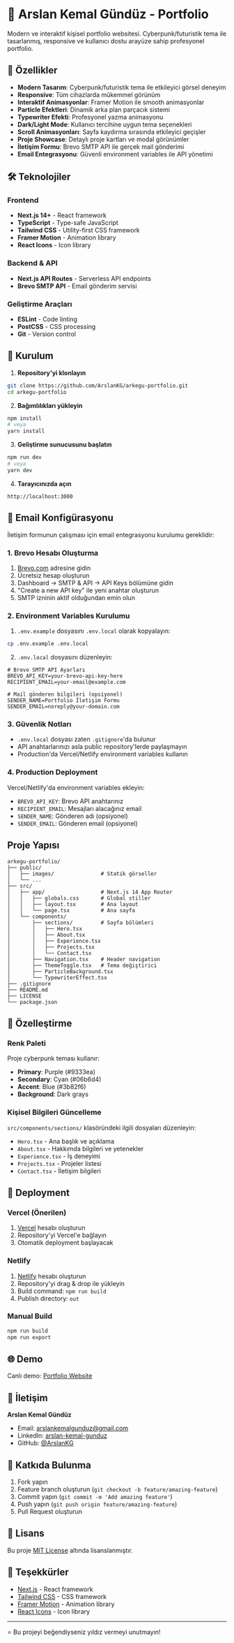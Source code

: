 # 🚀 Arslan Kemal Gündüz - Portfolio

Modern ve interaktif kişisel portfolio websitesi. Cyberpunk/futuristik tema ile tasarlanmış, responsive ve kullanıcı dostu arayüze sahip profesyonel portfolio.

## 🌟 Özellikler

- **Modern Tasarım**: Cyberpunk/futuristik tema ile etkileyici görsel deneyim
- **Responsive**: Tüm cihazlarda mükemmel görünüm
- **Interaktif Animasyonlar**: Framer Motion ile smooth animasyonlar
- **Particle Efektleri**: Dinamik arka plan parçacık sistemi
- **Typewriter Efekti**: Profesyonel yazma animasyonu
- **Dark/Light Mode**: Kullanıcı tercihine uygun tema seçenekleri
- **Scroll Animasyonları**: Sayfa kaydırma sırasında etkileyici geçişler
- **Proje Showcase**: Detaylı proje kartları ve modal görünümler
- **İletişim Formu**: Brevo SMTP API ile gerçek mail gönderimi
- **Email Entegrasyonu**: Güvenli environment variables ile API yönetimi

## 🛠️ Teknolojiler

### Frontend
- **Next.js 14+** - React framework
- **TypeScript** - Type-safe JavaScript
- **Tailwind CSS** - Utility-first CSS framework
- **Framer Motion** - Animation library
- **React Icons** - Icon library

### Backend & API
- **Next.js API Routes** - Serverless API endpoints
- **Brevo SMTP API** - Email gönderim servisi

### Geliştirme Araçları
- **ESLint** - Code linting
- **PostCSS** - CSS processing
- **Git** - Version control

## 🚀 Kurulum

1. **Repository'yi klonlayın**
```bash
git clone https://github.com/ArslanKG/arkegu-portfolio.git
cd arkegu-portfolio
```

2. **Bağımlılıkları yükleyin**
```bash
npm install
# veya
yarn install
```

3. **Geliştirme sunucusunu başlatın**
```bash
npm run dev
# veya
yarn dev
```

4. **Tarayıcınızda açın**
```
http://localhost:3000
```

## 📧 Email Konfigürasyonu

İletişim formunun çalışması için email entegrasyonu kurulumu gereklidir:

### 1. Brevo Hesabı Oluşturma
1. [Brevo.com](https://www.brevo.com) adresine gidin
2. Ücretsiz hesap oluşturun
3. Dashboard → SMTP & API → API Keys bölümüne gidin
4. "Create a new API key" ile yeni anahtar oluşturun
5. SMTP izninin aktif olduğundan emin olun

### 2. Environment Variables Kurulumu
1. `.env.example` dosyasını `.env.local` olarak kopyalayın:
```bash
cp .env.example .env.local
```

2. `.env.local` dosyasını düzenleyin:
```env
# Brevo SMTP API Ayarları
BREVO_API_KEY=your-brevo-api-key-here
RECIPIENT_EMAIL=your-email@example.com

# Mail gönderen bilgileri (opsiyonel)
SENDER_NAME=Portfolio İletişim Formu
SENDER_EMAIL=noreply@your-domain.com
```

### 3. Güvenlik Notları
- `.env.local` dosyası zaten `.gitignore`'da bulunur
- API anahtarlarınızı asla public repository'lerde paylaşmayın
- Production'da Vercel/Netlify environment variables kullanın

### 4. Production Deployment
Vercel/Netlify'da environment variables ekleyin:
- `BREVO_API_KEY`: Brevo API anahtarınız
- `RECIPIENT_EMAIL`: Mesajları alacağınız email
- `SENDER_NAME`: Gönderen adı (opsiyonel)
- `SENDER_EMAIL`: Gönderen email (opsiyonel)

##  Proje Yapısı

```
arkegu-portfolio/
├── public/
│   ├── images/               # Statik görseller
│   └── ...
├── src/
│   ├── app/                  # Next.js 14 App Router
│   │   ├── globals.css       # Global stiller
│   │   ├── layout.tsx        # Ana layout
│   │   └── page.tsx          # Ana sayfa
│   └── components/
│       ├── sections/         # Sayfa bölümleri
│       │   ├── Hero.tsx
│       │   ├── About.tsx
│       │   ├── Experience.tsx
│       │   ├── Projects.tsx
│       │   └── Contact.tsx
│       ├── Navigation.tsx    # Header navigation
│       ├── ThemeToggle.tsx   # Tema değiştirici
│       ├── ParticleBackground.tsx
│       └── TypewriterEffect.tsx
├── .gitignore
├── README.md
├── LICENSE
└── package.json
```

## 🎨 Özelleştirme

### Renk Paleti
Proje cyberpunk teması kullanır:
- **Primary**: Purple (#9333ea)
- **Secondary**: Cyan (#06b6d4)
- **Accent**: Blue (#3b82f6)
- **Background**: Dark grays

### Kişisel Bilgileri Güncelleme
`src/components/sections/` klasöründeki ilgili dosyaları düzenleyin:
- `Hero.tsx` - Ana başlık ve açıklama
- `About.tsx` - Hakkımda bilgileri ve yetenekler
- `Experience.tsx` - İş deneyimi
- `Projects.tsx` - Projeler listesi
- `Contact.tsx` - İletişim bilgileri

## 🚀 Deployment

### Vercel (Önerilen)
1. [Vercel](https://vercel.com) hesabı oluşturun
2. Repository'yi Vercel'e bağlayın
3. Otomatik deployment başlayacak

### Netlify
1. [Netlify](https://netlify.com) hesabı oluşturun
2. Repository'yi drag & drop ile yükleyin
3. Build command: `npm run build`
4. Publish directory: `out`

### Manual Build
```bash
npm run build
npm run export
```

## 🌐 Demo

Canlı demo: [Portfolio Website](https://arkegu-portfolio.vercel.app)

## 📧 İletişim

**Arslan Kemal Gündüz**
- Email: arslankemalgunduz@gmail.com
- LinkedIn: [arslan-kemal-gunduz](https://www.linkedin.com/in/arslan-kemal-gunduz)
- GitHub: [@ArslanKG](https://github.com/ArslanKG)

## 🤝 Katkıda Bulunma

1. Fork yapın
2. Feature branch oluşturun (`git checkout -b feature/amazing-feature`)
3. Commit yapın (`git commit -m 'Add amazing feature'`)
4. Push yapın (`git push origin feature/amazing-feature`)
5. Pull Request oluşturun

## 📄 Lisans

Bu proje [MIT License](LICENSE) altında lisanslanmıştır.

## 🙏 Teşekkürler

- [Next.js](https://nextjs.org/) - React framework
- [Tailwind CSS](https://tailwindcss.com/) - CSS framework
- [Framer Motion](https://www.framer.com/motion/) - Animation library
- [React Icons](https://react-icons.github.io/react-icons/) - Icon library

---

⭐ Bu projeyi beğendiyseniz yıldız vermeyi unutmayın!